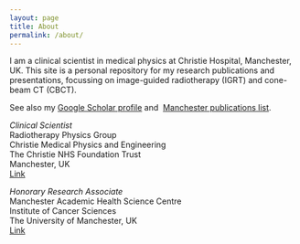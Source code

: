 ```yaml
---
layout: page
title: About
permalink: /about/
---
```


I am a clinical scientist in medical physics at Christie Hospital,
Manchester, UK. This site is a personal repository for my research publications and
presentations, focussing on image-guided radiotherapy (IGRT) and cone-beam
CT (CBCT).

See also my [Google Scholar
profile](http://scholar.google.com/citations?hl=en&user=xvosebYAAAAJ) and 
[Manchester publications
list](https://www.research.manchester.ac.uk/portal/en/researchers/thomas-marchant(962e3f0a-0217-4d2b-8028-22943cb08a9e)/publications.html).

*Clinical Scientist*  
Radiotherapy Physics Group  
Christie Medical Physics and Engineering  
The Christie NHS Foundation Trust  
Manchester, UK  
[Link](http://www.christie.nhs.uk/cmpe)

*Honorary Research Associate*  
Manchester Academic Health Science Centre  
Institute of Cancer Sciences  
The University of Manchester, UK  
[Link](https://www.research.manchester.ac.uk/portal/Thomas.Marchant.html)
